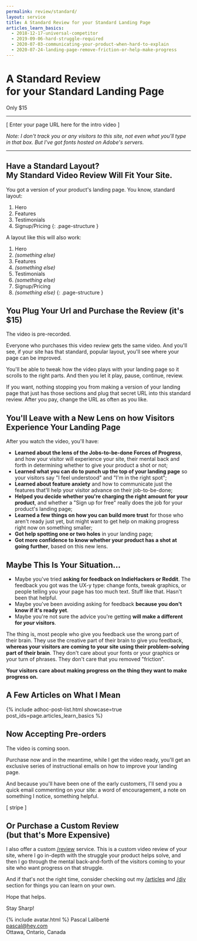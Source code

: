 ```yaml
---
permalink: review/standard/
layout: service
title: A Standard Review for your Standard Landing Page
articles_learn_basics:
  - 2018-12-17-universal-competitor
  - 2019-09-06-hard-struggle-required
  - 2020-07-03-communicating-your-product-when-hard-to-explain
  - 2020-07-24-landing-page-remove-friction-or-help-make-progress
---
```


# A Standard Review<br> for your Standard Landing Page

Only $15

---

[ Enter your page URL here for the intro video ]

_Note: I don't track you or any visitors to this site, not even what you'll type in that box. But I've got fonts hosted on Adobe's servers._

---

## Have a Standard Layout?<br> My Standard Video Review Will Fit Your Site.

You got a version of your product's landing page. You know, standard layout:

1. Hero
1. Features
1. Testimonials
1. Signup/Pricing
{: .page-structure }

A layout like this will also work:

1. Hero
1. _(something else)_
1. Features
1. _(something else)_
1. Testimonials
1. _(something else)_
1. Signup/Pricing
1. _(something else)_
{: .page-structure }

## You Plug Your Url and Purchase the Review (it's $15)

The video is pre-recorded.

Everyone who purchases this video review gets the same video. And you'll see, if your site has that standard, popular layout, you'll see where your page can be improved.

You'll be able to tweak how the video plays with your landing page so it scrolls to the right parts. And then you let it play, pause, continue, review.

If you want, nothing stopping you from making a version of your landing page that just has those sections and plug that secret URL into this standard review. After you pay, change the URL as often as you like.

## You'll Leave with a New Lens on how Visitors Experience Your Landing Page

After you watch the video, you'll have:

* **Learned about the lens of the Jobs-to-be-done Forces of Progress**, and how your visitor will experience your site, their mental back and forth in determining whether to give your product a shot or not;
* **Learned what you can do to punch up the top of your landing page** so your visitors say "I feel understood" and "I'm in the right spot";
* **Learned about feature anxiety** and how to communicate just the features that'll help your visitor advance on their job-to-be-done;
* **Helped you decide whether you're charging the right amount for your product**, and whether a "Sign up for free" really does the job for your product's landing page;
* **Learned a few things on how you can build more trust** for those who aren't ready just yet, but might want to get help on making progress right now on something smaller;
* **Got help spotting one or two holes** in your landing page;
* **Got more confidence to know whether your product has a shot at going further**, based on this new lens.

## Maybe This Is Your Situation...

* Maybe you've tried **asking for feedback on IndieHackers or Reddit**. The feedback you got was the UX-y type: change fonts, tweak graphics, or people telling you your page has too much text. Stuff like that. Hasn't been that helpful.
* Maybe you've been avoiding asking for feedback **because you don't know if it's ready yet**.
* Maybe you're not sure the advice you're getting **will make a different for _your_ visitors**.

The thing is, most people who give you feedback use the wrong part of their brain. They use the creative part of their brain to give you feedback, **whereas your visitors are coming to your site using their problem-solving part of their brain**. They don't care about your fonts or your graphics or your turn of phrases. They don't care that you removed "friction".

**Your visitors care about making progress on the thing they want to make progress on.**

## A Few Articles on What I Mean

{% include adhoc-post-list.html showcase=true post_ids=page.articles_learn_basics %}

## Now Accepting Pre-orders

The video is coming soon. 

Purchase now and in the meantime, while I get the video ready, you'll get an exclusive series of instructional emails on how to improve your landing page.

And because you'll have been one of the early customers, I'll send you a quick email commenting on your site: a word of encouragement, a note on something I notice, something helpful.

[ stripe ]

## Or Purchase a Custom Review<br> (but that's More Expensive)

I also offer a custom [/review](/review) service. This is a custom video review of your site, where I go in-depth with the struggle your product helps solve, and then I go through the mental back-and-forth of the visitors coming to your site who want progress on that struggle.

And if that's not the right time, consider checking out my [/articles](/articles) and [/diy](/diy) section for things you can learn on your own.

Hope that helps.

Stay Sharp!

{% include avatar.html %} Pascal Laliberté  
[pascal@hey.com](mailto:pascal@hey.com)  
Ottawa, Ontario, Canada

[twitter]: https://twitter.com/pascallaliberte
